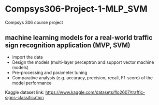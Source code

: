 # Compsys306-Project-1-MLP_SVM
Compsys 306 course project 

## machine learning models for a real-world traffic sign recognition application (MVP, SVM)
- Import the data
- Design the models (multi-layer perceptron and support vector machine models)
- Pre-processing and parameter tuning
- Comparative analysis (e.g. accuracy, precision, recall, F1-score) of the model performance

Kaggle dataset link: https://www.kaggle.com/datasets/flo2607/traffic-signs-classification
